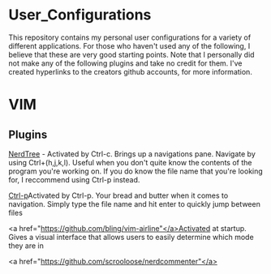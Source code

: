 # User_Configurations
This repository contains my personal user configurations for a variety of different applications. For those who haven't used any of the following, I believe that these are very good starting points. Note that I personally did not make any of the following plugins and take no credit for them. I've created hyperlinks to the creators github accounts, for more information.

# VIM
## Plugins
<a href="https://github.com/scrooloose/nerdtree">NerdTree</a> - Activated by Ctrl-c. Brings up a navigations pane. Navigate by using Ctrl+(h,j,k,l). Useful when you don't quite know the contents of the program you're working on. If you do know the file name that you're looking for, I reccommend using Ctrl-p instead.  

<a href="https://github.com/kien/ctrlp.vim">Ctrl-p</a>Activated by Ctrl-p. Your bread and butter when it comes to navigation. Simply type the file name and hit enter to quickly jump between files

<a href="https://github.com/bling/vim-airline"</a>Activated at startup. Gives a visual interface that allows users to easily determine which mode they are in

<a href="https://github.com/scrooloose/nerdcommenter"</a>


